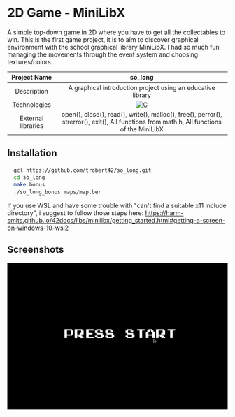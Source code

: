 # 2D Game - MiniLibX

A simple top-down game in 2D where you have to get all the collectables to win. This is the first game project, it is to aim to discover graphical environment with the school graphical library MiniLibX.
I had so much fun managing the movements through the event system and choosing textures/colors.

|    Project Name    |                                                                       so_long                                                                       |
| :----------------: | :-------------------------------------------------------------------------------------------------------------------------------------------------: |
|    Description     |                                             A graphical introduction project using an educative library                                             |
|    Technologies    | <a href="#"><img alt="C" src="https://custom-icon-badges.demolab.com/badge/C-03599C.svg?logo=c-in-hexagon&logoColor=white&style=for-the-badge"></a> |
| External libraries |     open(), close(), read(), write(), malloc(), free(), perror(), strerror(), exit(), All functions from math.h, All functions of the MiniLibX      |

## Installation

```bash
  gcl https://github.com/trobert42/so_long.git
  cd so_long
  make bonus
  ./so_long_bonus maps/map.ber
```

If you use WSL and have some trouble with "can't find a suitable x11 include directory", i suggest to follow those steps here: https://harm-smits.github.io/42docs/libs/minilibx/getting_started.html#getting-a-screen-on-windows-10-wsl2

## Screenshots

![](https://github.com/trobert42/so_long/blob/main/so_long_bonus_clip.gif)
